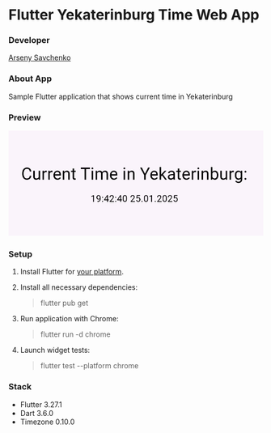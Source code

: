 # Flutter Yekaterinburg Time Web App

### Developer

[Arseny Savchenko](https://github.com/dinaraparanid)

### About App

Sample Flutter application that shows current time in Yekaterinburg

### Preview

![preview.png](assets/preview.gif)

### Setup

1. Install Flutter for [your platform](https://docs.flutter.dev/get-started/install).

2. Install all necessary dependencies:
   > flutter pub get

3. Run application with Chrome:
   > flutter run -d chrome

4. Launch widget tests:
   > flutter test --platform chrome

### Stack

<ul>
   <li>Flutter 3.27.1</li>
   <li>Dart 3.6.0</li>
   <li>Timezone 0.10.0</li>
</ul>
